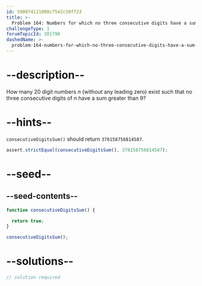 ```yaml
---
id: 5900f4111000cf542c50ff23
title: >-
  Problem 164: Numbers for which no three consecutive digits have a sum greater than a given value
challengeType: 1
forumTopicId: 301798
dashedName: >-
  problem-164-numbers-for-which-no-three-consecutive-digits-have-a-sum-greater-than-a-given-value
---
```


# --description--

How many 20 digit numbers $n$ (without any leading zero) exist such that no three consecutive digits of $n$ have a sum greater than 9?

# --hints--

`consecutiveDigitsSum()` should return `378158756814587`.

```js
assert.strictEqual(consecutiveDigitsSum(), 378158756814587);
```

# --seed--

## --seed-contents--

```js
function consecutiveDigitsSum() {

  return true;
}

consecutiveDigitsSum();
```

# --solutions--

```js
// solution required
```
